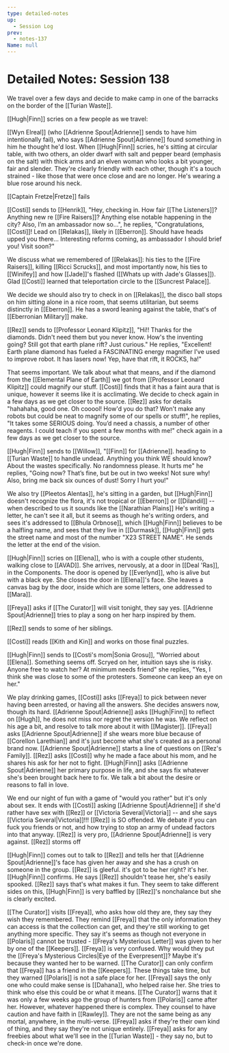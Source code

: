 ```yaml
---
type: detailed-notes
up:
  - Session Log
prev:
  - notes-137
Name: null
---
```

# Detailed Notes: Session 138

We travel over a few days and decide to make camp in one of the barracks on the border of the [[Turian Waste]]. 

[[Hugh|Finn]] scries on a few people as we travel:

[[Wyn Elreal]] (who [[Adrienne Spout|Adrienne]] sends to have him intentionally fail), who says [[Adrienne Spout|Adrienne]] found something in him he thought he'd lost. When [[Hugh|Finn]] scries, he's sitting at circular table, with two others, an older dwarf with salt and pepper beard (emphasis on the salt) with thick arms and an elven woman who looks a bit younger, fair and slender. They're clearly friendly with each other, though it's a touch strained - like those that were once close and are no longer. He's wearing a blue rose around his neck. 

[[Captain Fretze|Fretze]] fails

[[Costi]] sends to [[Henrik]], "Hey, checking in. How fair [[The Listeners]]? Anything new re [[Fire Raisers]]? Anything else notable happening in the city? Also, I’m an ambassador now so…", he replies, "Congratulations, [[Costi]]! Lead on [[Relakas]], likely in [[Eberron]]. Should have heads upped you there… Interesting reforms coming, as ambassador I should brief you! Visit soon?" 

We discuss what we remembered of [[Relakas]]: his ties to the [[Fire Raisers]], killing [[Ricci Scrucks]], and most importantly now, his ties to [[Winifey]] and how [[Jade]]'s flashed ([[Whats up with Jade's Glasses]]). Glad [[Costi]] learned that teleportation circle to the [[Suncrest Palace]]. 

We decide we should also try to check in on [[Relakas]], the disco ball stops on him sitting alone in a nice room, that seems utilitarian, but seems distinctly in [[Eberron]]. He has a sword leaning against the table, that's of [[Eberronian Military]] make.  

[[Rez]] sends to [[Professor Leonard Klipitz]], "Hi!! Thanks for the diamonds. Didn't need them but you never know. How's the inventing going? Still got that earth plane rift? Just curious." He replies, "Excellent! Earth plane diamond has fueled a FASCINATING energy magnifier I’ve used to improve robot. It has lasers now! Yep, have that rift, it ROCKS, ha!"

That seems important. We talk about what that means, and if the diamond from the [[Elemental Plane of Earth]] we got from [[Professor Leonard Klipitz]] could magnify our stuff. [[Costi]] finds that it has a faint aura that is unique, however it seems like it is acclimating. We decide to check again in a few days as we get closer to the source. [[Rez]] asks for details "hahahaha, good one. Oh cooool! How'd you do that? Won't make any robots but could be neat to magnify some of our spells or stuff!", he replies, "It takes some SERIOUS doing. You’d need a chassis, a number of other reagents. I could teach if you spent a few months with me!" check again in a few days as we get closer to the source. 

[[Hugh|Finn]] sends to [[Willow]], "[[Finn]] for [[Adrienne]]. heading to [[Turian Waste]] to handle undead. Anything you think WE should know? About the wastes specifically. No randomness please. It hurts me" he replies, "Going now? That’s fine, but be out in two weeks! Not sure why! Also, bring me back six ounces of dust! Sorry I hurt you!"

We also try [[Pleetos Alentas]], he's sitting in a garden, but [[Hugh|Finn]] doesn't recognize the flora, it's not tropical or [[Eberron]] or [[Dilandil]] -- when described to us it sounds like the [[Narathian Plains]] He's writing a letter, he can't see it all, but it seems as though he's writing orders, and sees it's addressed to [[Bhula Orbnose]], which [[Hugh|Finn]] believes to be a halfling name, and sees that they live in [[Durmask]], [[Hugh|Finn]] gets the street name and most of the number "X23 STREET NAME". He sends the letter at the end of the vision. 

[[Hugh|Finn]] scries on [[Elena]], who is with a couple other students, walking close to [[AVAD]]. She arrives, nervously, at a door in [[Deal 'Ras]], in the Components. The door is opened by [[Everlynd]], who is alive but with a black eye. She closes the door in [[Elena]]'s face. She leaves a canvas bag by the door, inside which are some letters, one addressed to [[Mara]].

[[Freya]] asks if [[The Curator]] will visit tonight, they say yes. [[Adrienne Spout|Adrienne]] tries to play a song on her harp inspired by them.

[[Rez]] sends to some of her siblings. 

[[Costi]] reads [[Kith and Kin]] and works on those final puzzles. 

[[Hugh|Finn]] sends to [[Costi's mom|Sonia Grosu]], "Worried about [[Elena]]. Something seems off. Scryed on her, intuition says she is risky. Anyone free to watch her? At minimum needs friend" she replies, "Yes, I think she was close to some of the protesters. Someone can keep an eye on her."

We play drinking games, [[Costi]] asks [[Freya]] to pick between never having been arrested, or having all the answers. She decides answers now, though its hard. [[Adrienne Spout|Adrienne]] asks [[Hugh|Finn]] to reflect on [[Hugh]], he does not miss nor regret the version he was. We reflect on his age a bit, and resolve to talk more about it with [[Magister]]. [[Freya]] asks [[Adrienne Spout|Adrienne]] if she wears more blue because of [[Corellon Larethian]] and it's just become what she's created as a personal brand now. [[Adrienne Spout|Adrienne]] starts a line of questions on [[Rez's Family]]. [[Rez]] asks [[Costi]] why he made a face about his mom, and he shares his ask for her not to fight. [[Hugh|Finn]] asks [[Adrienne Spout|Adrienne]] her primary purpose in life, and she says fix whatever she's been brought back here to fix. We talk a bit about the desire or reasons to fall in love. 

We end our night of fun with a game of "would you rather" but it's only about sex. It ends with [[Costi]] asking [[Adrienne Spout|Adrienne]] if she'd rather have sex with [[Rez]] or [[Victoria Several|Victoria]] -- and she says [[Victoria Several|Victoria]]!!! [[Rez]] is SO offended. We debate if you can fuck you friends or not, and how trying to stop an army of undead factors into that anyway. [[Rez]] is very pro, [[Adrienne Spout|Adrienne]] is very against. [[Rez]] storms off

[[Hugh|Finn]] comes out to talk to [[Rez]] and tells her that [[Adrienne Spout|Adrienne]]'s face has given her away and she has a crush on someone in the group. [[Rez]] is gleeful. it's got to be her right? it's her. [[Hugh|Finn]] confirms. He says [[Rez]] shouldn't tease her, she's easily spooked. [[Rez]] says that's what makes it fun. They seem to take different sides on this, [[Hugh|Finn]] is very baffled by [[Rez]]'s nonchalance but she is clearly excited. 

[[The Curator]] visits [[Freya]], who asks how old they are, they say they wish they remembered. They remind [[Freya]] that the only information they can access is that the collection can get, and they're still working to get anything more specific. They say it's seems as though not everyone in [[Polaris]] cannot be trusted - [[Freya's Mysterious Letter]] was given to her by one of the [[Keepers]]. [[Freya]] is very confused. Why would they put the [[Freya's Mysterious Circles|Eye of the Everpresent]]? Maybe it's because they wanted her to be warned. [[The Curator]] can only confirm that [[Freya]] has a friend in the [[Keepers]]. These things take time, but they warned [[Polaris]] is not a safe place for her. [[Freya]] says the only one who could make sense is [[Dahana]], who helped raise her. She tries to think who else this could be or what it means. [[The Curator]] warns that it was only a few weeks ago the group of hunters from [[Polaris]] came after her. However, whatever happened there is complex. They counsel to have caution and have faith in [[Rawley]]. They are not the same being as any mortal, anywhere, in the multi-verse. [[Freya]] asks if they're their own kind of thing, and they say they're not unique entirely. [[Freya]] asks for any freebies about what we'll see in the [[Turian Waste]] - they say no, but to check-in once we're done. 

